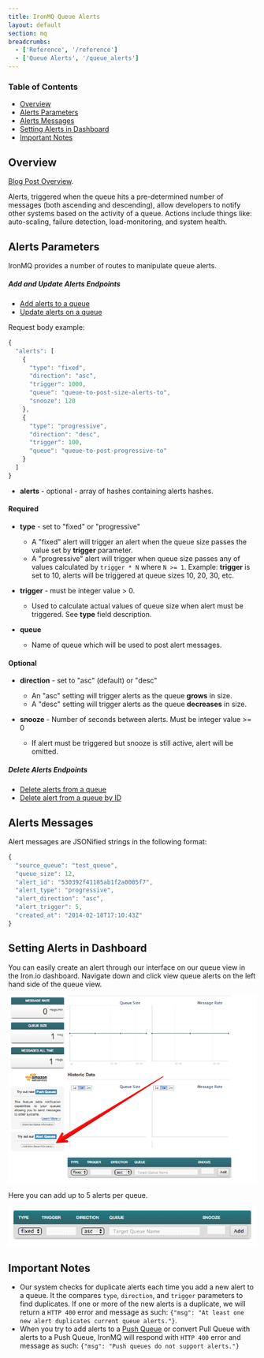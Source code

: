 ```yaml
---
title: IronMQ Queue Alerts
layout: default
section: mq
breadcrumbs:
  - ['Reference', '/reference']
  - ['Queue Alerts', '/queue_alerts']
---
```


<section id="toc">
  <h3>Table of Contents</h3>
  <ul>
    <li><a href="#overview">Overview</a></li>
    <li><a href="#alerts_parameters">Alerts Parameters</a></li>
    <li><a href="#alerts_messages">Alerts Messages</a></li>
    <li><a href="#setting_alerts_in_dashboad">Setting Alerts in Dashboard</a></li>
    <li><a href="#important_notes">Important Notes</a></li>
  </ul>  
</section>

<h2 id="overview">Overview</h2>

[Blog Post Overview](http://blog.iron.io/2014/02/ironio-announces-alerts-for-ironmq.html).

Alerts, triggered when the queue hits a pre-determined number of messages (both ascending and descending), allow developers to notify other systems based on the activity of a queue. Actions include things like: auto-scaling, failure detection, load-monitoring, and system health.&nbsp;

<h2 id="alerts_parameters">Alerts Parameters</h2>

IronMQ provides a number of routes to manipulate queue alerts.

##### Add and Update Alerts Endpoints

* [Add alerts to a queue](/mq/reference/api/#add_alerts_to_a_queue)
* [Update alerts on a queue](/mq/reference/api/#update_alerts_on_a_queue)

Request body example:

```js
{
  "alerts": [
    {
      "type": "fixed",
      "direction": "asc",
      "trigger": 1000,
      "queue": "queue-to-post-size-alerts-to",
      "snooze": 120
    },
    {
      "type": "progressive",
      "direction": "desc",
      "trigger": 100,
      "queue": "queue-to-post-progressive-to"
    }
  ]
}
```

* **alerts** - optional - array of hashes containing alerts hashes.

#### Required
* **type** - set to "fixed" or "progressive"
  * A "fixed" alert will trigger an alert when the queue size passes the value
set by **trigger** parameter.
  * A "progressive" alert will trigger when queue size passes any of values calculated by `trigger * N` where `N >= 1`. Example: **trigger** is set to 10, alerts will be triggered at queue sizes 10, 20, 30, etc. 

* **trigger** - must be integer value > 0.
  * Used to calculate actual values of queue size when alert must be triggered. See **type** field description.

* **queue** 
  - Name of queue which will be used to post alert messages.

#### Optional
* **direction** - set to "asc" (default) or "desc"
  * An "asc" setting will trigger alerts as the queue **grows** in size.
  * A "desc" setting will trigger alerts as the queue **decreases** in size.

* **snooze** - Number of seconds between alerts. Must be integer value >= 0
  * If alert must be triggered but snooze is still active, alert will be omitted.

##### Delete Alerts Endpoints

* [Delete alerts from a queue](/mq/reference/api/#delete_alerts_from_a_queue)
* [Delete alert from a queue by ID](/mq/reference/api/#delete_alert_from_a_queue_by_id)


<h2 id="alerts_messages">Alerts Messages</h2>

Alert messages are JSONified strings in the following format:

```js
{
  "source_queue": "test_queue",
  "queue_size": 12,
  "alert_id": "530392f41185ab1f2a0005f7",
  "alert_type": "progressive",
  "alert_direction": "asc",
  "alert_trigger": 5,
  "created_at": "2014-02-18T17:10:43Z"
}
```

<h2 id="setting_alerts_in_dashboad">Setting Alerts in Dashboard</h2>
You can easily create an alert through our interface on our queue view in the Iron.io dashboard.
Navigate down and click view queue alerts on the left hand side of the queue view.

![IronMQ-Alerts-Location-Dashboard](/images/mq/reference/alerts/IronMQ-Alerts-Location-Dashboard.png "IronMQ-Alerts-Location-Dashboard")

Here you can add up to 5 alerts per queue.

![IronMQ-Alerts-Dashboard](/images/mq/reference/alerts/IronMQ-Alerts-Dashboard.png "IronMQ-Alerts-Dashboard")

<h2 id="important_notes">Important Notes</h2>

* Our system checks for duplicate alerts each time you
  add a new alert to a queue. It the compares `type`, `direction`, and
  `trigger` parameters to find duplicates. If one or more of the new
  alerts is a duplicate, we will return a `HTTP 400` error and message as such: `{"msg": "At least one new alert duplicates current queue alerts."}`.
* When you try to add alerts to a [Push Queue](/mq/reference/push_queues/)
  or convert Pull Queue with alerts to a Push Queue, IronMQ will
  respond with `HTTP 400` error and message as such:
  `{"msg": "Push queues do not support alerts."}`
